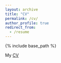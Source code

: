 ```yaml
---
layout: archive
title: "CV"
permalink: /cv/
author_profile: true
redirect_from:
  - /resume
---
```


{% include base_path %}


My [CV](https://github.com/hardiman-mostow/files/9412053/CV_Aug2022.pdf)

